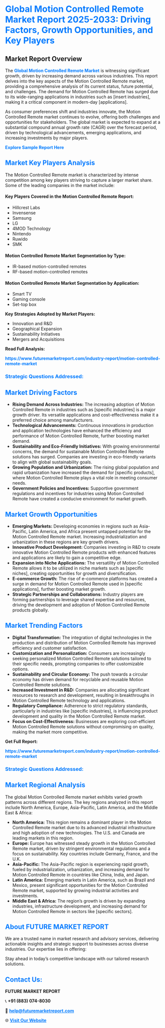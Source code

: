 <h1 style="color: #007BFF;">Global Motion Controlled Remote Market Report 2025-2033: Driving Factors, Growth Opportunities, and Key Players</h1>

<section id="overview">
<h2>Market Report Overview</h2>
<p>The <a href="https://www.futuremarketreport.com/industry-report/motion-controlled-remote-market" style="color: #007BFF; text-decoration: none;"><strong>Global Motion Controlled Remote Market</strong></a> is witnessing significant growth, driven by increasing demand across various industries. This report delves into the key aspects of the Motion Controlled Remote market, providing a comprehensive analysis of its current status, future potential, and challenges. The demand for Motion Controlled Remote has surged due to its wide-ranging applications in industries such as [insert industries], making it a critical component in modern-day [applications].</p>
<p>As consumer preferences shift and industries innovate, the Motion Controlled Remote market continues to evolve, offering both challenges and opportunities for stakeholders. The global market is expected to expand at a substantial compound annual growth rate (CAGR) over the forecast period, driven by technological advancements, emerging applications, and increasing investments by major players.</p>
</section>

<section id="overview">
<p><a href="https://www.futuremarketreport.com/request-sample/reportId=82324" style="color: #007BFF; text-decoration: none;"><strong>Explore Sample Report Here</strong></a></p>
</section>

<section id="key-players">
<h2 style="color: #007BFF;">Market Key Players Analysis</h2>
<p>The Motion Controlled Remote market is characterized by intense competition among key players striving to capture a larger market share. Some of the leading companies in the market include:</p>
<h4>Key Players Covered in the Motion Controlled Remote Report:</h4>
<ul><li>Hillcrest Labs</li><li>Invensense</li><li>Samsung</li><li>LG</li><li>4MOD Technology</li><li>Nintendo</li><li>Ruwido</li><li>SMK</li></ul>
<h4>Motion Controlled Remote Market Segmentation by Type:</h4>
<ul><li>IR-based motion-controlled remotes</li><li>RF-based motion-controlled remotes</li></ul>

<h4>Motion Controlled Remote Market Segmentation by Application:</h4>
<ul><li>Smart TV</li><li>Gaming console</li><li>Set-top box</li></ul>
<p><strong>Key Strategies Adopted by Market Players:</strong></p>
<ul>
<li>Innovation and R&D</li>
<li>Geographical Expansion</li>
<li>Sustainability Initiatives</li>
<li>Mergers and Acquisitions</li>
</ul>
</section>

<section>
<p><strong>Read Full Analysis: </strong></p><a href="https://www.futuremarketreport.com/industry-report/motion-controlled-remote-market" style="color: #007BFF; text-decoration: none;"><strong>https://www.futuremarketreport.com/industry-report/motion-controlled-remote-market</strong></a>
<h3 style="color: #007BFF;">Strategic Questions Addressed:</h3>
</section>

<section id="driving-factors">
<h2 style="color: #007BFF;">Market Driving Factors</h2>
<ul>
<li><strong>Rising Demand Across Industries:</strong> The increasing adoption of Motion Controlled Remote in industries such as [specific industries] is a major growth driver. Its versatile applications and cost-effectiveness make it a preferred choice among manufacturers.</li>
<li><strong>Technological Advancements:</strong> Continuous innovations in production and application technologies have enhanced the efficiency and performance of Motion Controlled Remote, further boosting market demand.</li>
<li><strong>Sustainability and Eco-Friendly Initiatives:</strong> With growing environmental concerns, the demand for sustainable Motion Controlled Remote solutions has surged. Companies are investing in eco-friendly variants to align with global sustainability goals.</li>
<li><strong>Growing Population and Urbanization:</strong> The rising global population and rapid urbanization have increased the demand for [specific products], where Motion Controlled Remote plays a vital role in meeting consumer needs.</li>
<li><strong>Government Policies and Incentives:</strong> Supportive government regulations and incentives for industries using Motion Controlled Remote have created a conducive environment for market growth.</li>
</ul>
</section>

<section id="growth-opportunities">
<h2 style="color: #007BFF;">Market Growth Opportunities</h2>
<ul>
<li><strong>Emerging Markets:</strong> Developing economies in regions such as Asia-Pacific, Latin America, and Africa present untapped potential for the Motion Controlled Remote market. Increasing industrialization and urbanization in these regions are key growth drivers.</li>
<li><strong>Innovative Product Development:</strong> Companies investing in R&D to create innovative Motion Controlled Remote products with enhanced features and applications are likely to gain a competitive edge.</li>
<li><strong>Expansion into Niche Applications:</strong> The versatility of Motion Controlled Remote allows it to be utilized in niche markets such as [specific niches], creating opportunities for growth and diversification.</li>
<li><strong>E-commerce Growth:</strong> The rise of e-commerce platforms has created a surge in demand for Motion Controlled Remote used in [specific applications], further boosting market growth.</li>
<li><strong>Strategic Partnerships and Collaborations:</strong> Industry players are forming partnerships to leverage shared expertise and resources, driving the development and adoption of Motion Controlled Remote products globally.</li>
</ul>
</section>

<section id="trending-factors">
<h2 style="color: #007BFF;">Market Trending Factors</h2>
<ul>
<li><strong>Digital Transformation:</strong> The integration of digital technologies in the production and distribution of Motion Controlled Remote has improved efficiency and customer satisfaction.</li>
<li><strong>Customization and Personalization:</strong> Consumers are increasingly seeking personalized Motion Controlled Remote solutions tailored to their specific needs, prompting companies to offer customizable options.</li>
<li><strong>Sustainability and Circular Economy:</strong> The push towards a circular economy has driven demand for recyclable and reusable Motion Controlled Remote solutions.</li>
<li><strong>Increased Investment in R&D:</strong> Companies are allocating significant resources to research and development, resulting in breakthroughs in Motion Controlled Remote technology and applications.</li>
<li><strong>Regulatory Compliance:</strong> Adherence to strict regulatory standards, particularly in industries like [specific industries], is influencing product development and quality in the Motion Controlled Remote market.</li>
<li><strong>Focus on Cost-Effectiveness:</strong> Businesses are exploring cost-efficient Motion Controlled Remote solutions without compromising on quality, making the market more competitive.</li>
</ul>
</section>

<section>
<p><strong>Get Full Report: </strong></p><a href="https://www.futuremarketreport.com/industry-report/motion-controlled-remote-market" style="color: #007BFF; text-decoration: none;"><strong>https://www.futuremarketreport.com/industry-report/motion-controlled-remote-market</strong></a>
<h3 style="color: #007BFF;">Strategic Questions Addressed:</h3>
</section>


<section id="regional-analysis">
<h2 style="color: #007BFF;">Market Regional Analysis</h2>
<p>The global Motion Controlled Remote market exhibits varied growth patterns across different regions. The key regions analyzed in this report include North America, Europe, Asia-Pacific, Latin America, and the Middle East & Africa:</p>
<ul>
<li><strong>North America:</strong> This region remains a dominant player in the Motion Controlled Remote market due to its advanced industrial infrastructure and high adoption of new technologies. The U.S. and Canada are leading markets in this region.</li>
<li><strong>Europe:</strong> Europe has witnessed steady growth in the Motion Controlled Remote market, driven by stringent environmental regulations and a focus on sustainability. Key countries include Germany, France, and the U.K.</li>
<li><strong>Asia-Pacific:</strong> The Asia-Pacific region is experiencing rapid growth, fueled by industrialization, urbanization, and increasing demand for Motion Controlled Remote in countries like China, India, and Japan.</li>
<li><strong>Latin America:</strong> Emerging markets in Latin America, such as Brazil and Mexico, present significant opportunities for the Motion Controlled Remote market, supported by growing industrial activities and investments.</li>
<li><strong>Middle East & Africa:</strong> The region’s growth is driven by expanding industries, infrastructure development, and increasing demand for Motion Controlled Remote in sectors like [specific sectors].</li>
</ul>
</section>

<footer>
<h2 style="color: #007BFF;">About FUTURE MARKET REPORT</h2>
<p>We are a trusted name in market research and advisory services, delivering actionable insights and strategic support to businesses across diverse industries. Our expertise lies in offering:</p>

<p>Stay ahead in today’s competitive landscape with our tailored research solutions.</p>

<h2 style="color: #007BFF;">Contact Us:</h2>
<p><strong>FUTURE MARKET REPORT</strong></p>
<p>📞 <strong>+91 (883) 074-8030</strong></p>
<p>📧 <strong><a href="mailto:help@futuremarketreport.com" style="color: #007BFF;">help@futuremarketreport.com</a></strong></p>
<p>🌐 <strong><a href="https://www.futuremarketreport.com/" style="color: #007BFF;">Visit Our Website</a></strong></p>
</footer>